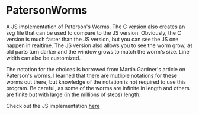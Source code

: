 # PatersonWorms
A JS implementation of Paterson's Worms. The C version also creates an svg file that can be used to compare to the JS version. Obviously, the C version is much faster than the JS version, but you can see the JS one happen in realtime. The JS version also allows you to see the worm grow, as old parts turn darker and the window grows to match the worm's size. Line width can also be customized.

The notation for the choices is borrowed from Martin Gardner's article on Paterson's worms. I learned that there are mutliple notations for these worms out there, but knowledge of the notation is not required to use this program. Be careful, as some of the worms are infinite in length and others are finite but with large (in the millions of steps) length.

Check out the JS implementation [here](https://andmcadams.github.io/PatersonWorms/)
